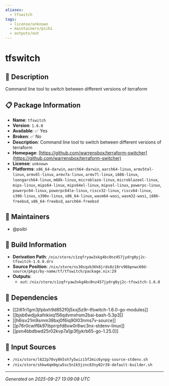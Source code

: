 ```yaml
---
aliases:
  - tfswitch
tags:
  - license/unknown
  - maintainers/psibi
  - outputs/out
---
```


# tfswitch

## 📝 Description

Command line tool to switch between different versions of terraform

## 📋 Package Information

- **Name**: `tfswitch`
- **Version**: `1.6.0`
- **Available**: ✅ Yes
- **Broken**: ✅ No
- **Description**: Command line tool to switch between different versions of terraform
- **Homepage**: [https://github.com/warrensbox/terraform-switcher](https://github.com/warrensbox/terraform-switcher)
- **License**: `unknown`
- **Platforms**: `x86_64-darwin`, `aarch64-darwin`, `aarch64-linux`, `armv5tel-linux`, `armv6l-linux`, `armv7a-linux`, `armv7l-linux`, `i686-linux`, `loongarch64-linux`, `m68k-linux`, `microblaze-linux`, `microblazeel-linux`, `mips-linux`, `mips64-linux`, `mips64el-linux`, `mipsel-linux`, `powerpc-linux`, `powerpc64-linux`, `powerpc64le-linux`, `riscv32-linux`, `riscv64-linux`, `s390-linux`, `s390x-linux`, `x86_64-linux`, `wasm64-wasi`, `wasm32-wasi`, `i686-freebsd`, `x86_64-freebsd`, `aarch64-freebsd`
## 👥 Maintainers

- @psibi


## 🔧 Build Information

- **Derivation Path**: `/nix/store/c1zqfryaw3xkg4bc0nz457jydrg0yj2c-tfswitch-1.6.0.drv`
- **Source Position**: `/nix/store/ns30sqxb36k8jrds8z18rv96bpnwc60d-source/pkgs/by-name/tf/tfswitch/package.nix:29`
- **Outputs**:
  - `out`:  `/nix/store/c1zqfryaw3xkg4bc0nz457jydrg0yj2c-tfswitch-1.6.0`

## 🔗 Dependencies

- [[2i61ri1gm3jfpbxh9d852f0j5xxj5z9r-tfswitch-1.6.0-go-modules]]
- [[bjsb6wdjykafnkixq156qdvmxhsm2bai-bash-5.3p3]]
- [[h6isv21m9smm38bxj0f6iq90l03nms7v-source]]
- [[p76r0cwlf6k97ibprrpfd8xw0r8wc3nx-stdenv-linux]]
- [[pxn4bbdbwd25r02kvp7a1jp3fjykrb65-go-1.25.0]]

## 📁 Input Sources

- `/nix/store/l622p70vy8k5sh7y5wizi5f2mic6ynpg-source-stdenv.sh`
- `/nix/store/shkw4qm9qcw5sc5n1k5jznc83ny02r39-default-builder.sh`

---
*Generated on 2025-09-27 13:09:08 UTC*
